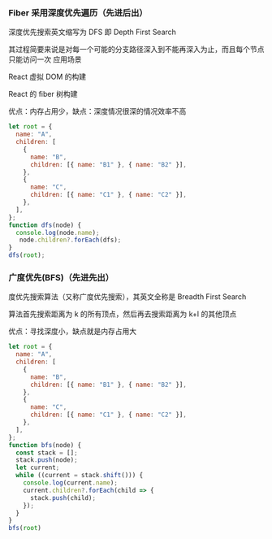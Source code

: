 <!--
 * @Author: changcheng
 * @LastEditTime: 2023-08-02 14:11:22
-->

### Fiber 采用深度优先遍历（先进后出）

深度优先搜索英文缩写为 DFS 即 Depth First Search

其过程简要来说是对每一个可能的分支路径深入到不能再深入为止，而且每个节点只能访问一次
应用场景

React 虚拟 DOM 的构建

React 的 fiber 树构建

优点：内存占用少，缺点：深度情况很深的情况效率不高

```javaScript
let root = {
  name: "A",
  children: [
    {
      name: "B",
      children: [{ name: "B1" }, { name: "B2" }],
    },
    {
      name: "C",
      children: [{ name: "C1" }, { name: "C2" }],
    },
  ],
};
function dfs(node) {
  console.log(node.name);
   node.children?.forEach(dfs);
}
dfs(root);
```

### 广度优先(BFS)（先进先出）

度优先搜索算法（又称广度优先搜索），其英文全称是 Breadth First Search

算法首先搜索距离为 k 的所有顶点，然后再去搜索距离为 k+l 的其他顶点

优点：寻找深度小，缺点就是内存占用大

```javaScript
let root = {
  name: "A",
  children: [
    {
      name: "B",
      children: [{ name: "B1" }, { name: "B2" }],
    },
    {
      name: "C",
      children: [{ name: "C1" }, { name: "C2" }],
    },
  ],
};
function bfs(node) {
  const stack = [];
  stack.push(node);
  let current;
  while ((current = stack.shift())) {
    console.log(current.name);
    current.children?.forEach(child => {
      stack.push(child);
    });
  }
}
bfs(root)
```
